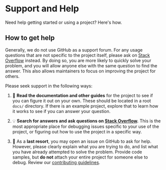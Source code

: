 # Support and Help

Need help getting started or using a project? Here's how.

## How to get help

Generally, we do not use GitHub as a support forum. For any usage questions
that are not specific to the project itself, please ask on [Stack
Overflow](https://stackoverflow.com) instead. By doing so, you are more likely
to quickly solve your problem, and you will allow anyone else with the same
question to find the answer. This also allows maintainers to focus on improving
the project for others.

Please seek support in the following ways:

1. :book: **Read the documentation and other guides** for the project to see if
   you can figure it out on your own. These should be located in a root `docs/`
   directory. If there is an example project, explore that to learn how it
   works to see if you can answer your question.

1. :bulb: **Search for answers and ask questions on [Stack
   Overflow](https://stackoverflow.com).** This is the most appropriate place
   for debugging issues specific to your use of the project, or figuring out
   how to use the project in a specific way.

1. :memo: As a **last resort**, you may open an issue on GitHub to ask for
   help. However, please clearly explain what you are trying to do, and list
   what you have already attempted to solve the problem. Provide code samples,
   but **do not** attach your entire project for someone else to debug. Review
   our [contributing
   guidelines](https://github.com/Appsilon/.github/blob/master/CONTRIBUTING.md).
